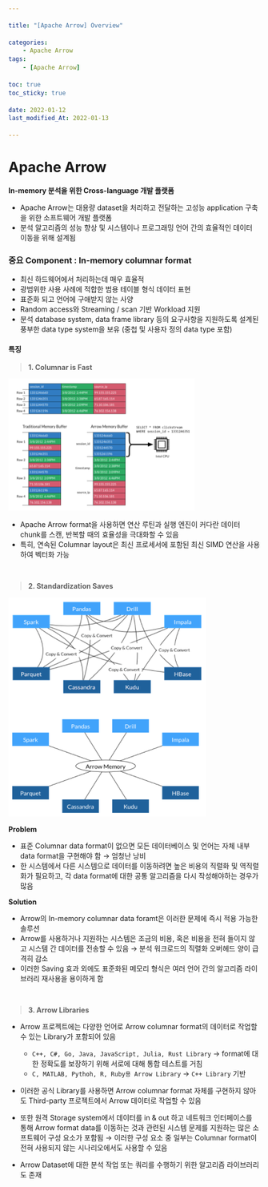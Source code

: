 ```yaml
---

title: "[Apache Arrow] Overview" 

categories: 
    - Apache Arrow
tags:
    - [Apache Arrow]

toc: true
toc_sticky: true

date: 2022-01-12
last_modified_At: 2022-01-13

---
```



# Apache Arrow 

**In-memory 분석을 위한 Cross-language 개발 플랫폼**

- Apache Arrow는 대용량 dataset을 처리하고 전달하는 고성능 application 구축을 위한 소프트웨어 개발 플랫폼
- 분석 알고리즘의 성능 향상 및 시스템이나 프로그래밍 언어 간의 효율적인 데이터 이동을 위해 설계됨

### 중요 Component : In-memory columnar format 
- 최신 하드웨어에서 처리하는데 매우 효율적
- 광범위한 사용 사례에 적합한 범용 테이블 형식 데이터 표현
- 표준화 되고 언어에 구애받지 않는 사양 
- Random access와 Streaming / scan 기반 Workload 지원 
- 분석 database system, data frame library 등의 요구사항을 지원하도록 설계된 풍부한 data type system을 보유 (중첩 및 사용자 정의 data type 포함)

#### 특징 
> **1. Columnar is Fast**

<img src="https://github.com/friedegg818/friedegg818.github.io/blob/master/_posts/img/columnarformat.png">

- Apache Arrow format을 사용하면 연산 루틴과 실행 엔진이 커다란 데이터 chunk를 스캔, 반복할 때의 효율성을 극대화할 수 있음 
- 특히, 연속된 Columnar layout은 최신 프로세서에 포함된 최신 SIMD 연산을 사용하여 벡터화 가능 

<br>

> **2. Standardization Saves** 

![standard](./img/standardization.png)

**Problem**
- 표준 Columnar data format이 없으면 모든 데이터베이스 및 언어는 자체 내부 data format을 구현해야 함 → 엄청난 낭비 
- 한 시스템에서 다른 시스템으로 데이터를 이동하려면 높은 비용의 직렬화 및 역직렬화가 필요하고, 각 data format에 대한 공통 알고리즘을 다시 작성해야하는 경우가 많음 

**Solution**

- Arrow의 In-memory columnar data foramt은 이러한 문제에 즉시 적용 가능한 솔루션 
- Arrow를 사용하거나 지원하는 시스템은 조금의 비용, 혹은 비용을 전혀 들이지 않고 시스템 간 데이터를 전송할 수 있음 → 분석 워크로드의 직렬화 오버헤드 양이 급격히 감소
- 이러한 Saving 효과 외에도 표준화된 메모리 형식은 여러 언어 간의 알고리즘 라이브러리 재사용을 용이하게 함 

<br>

> **3. Arrow Libraries**

- Arrow 프로젝트에는 다양한 언어로 Arrow columnar format의 데이터로 작업할 수 있는 Library가 포함되어 있음 
  + `C++, C#, Go, Java, JavaScript, Julia, Rust Library` → format에 대한 정확도를 보장하기 위해 서로에 대해 통합 테스트를 거침 
  + `C, MATLAB, Pythoh, R, Ruby용 Arrow Library` → `C++ Library` 기반
 
- 이러한 공식 Library를 사용하면 Arrow columnar format 자체를 구현하지 않아도 Third-party 프로젝트에서 Arrow 데이터로 작업할 수 있음 
-  또한 원격 Storage system에서 데이터를 in & out 하고 네트워크 인터페이스를 통해 Arrow format data를 이동하는 것과 관련된 시스템 문제를 지원하는 많은 소프트웨어 구성 요소가 포함됨 → 이러한 구성 요소 중 일부는 Columnar format이 전혀 사용되지 않는 시나리오에서도 사용할 수 있음 
- Arrow Dataset에 대한 분석 작업 또는 쿼리를 수행하기 위한 알고리즘 라이브러리도 존재
